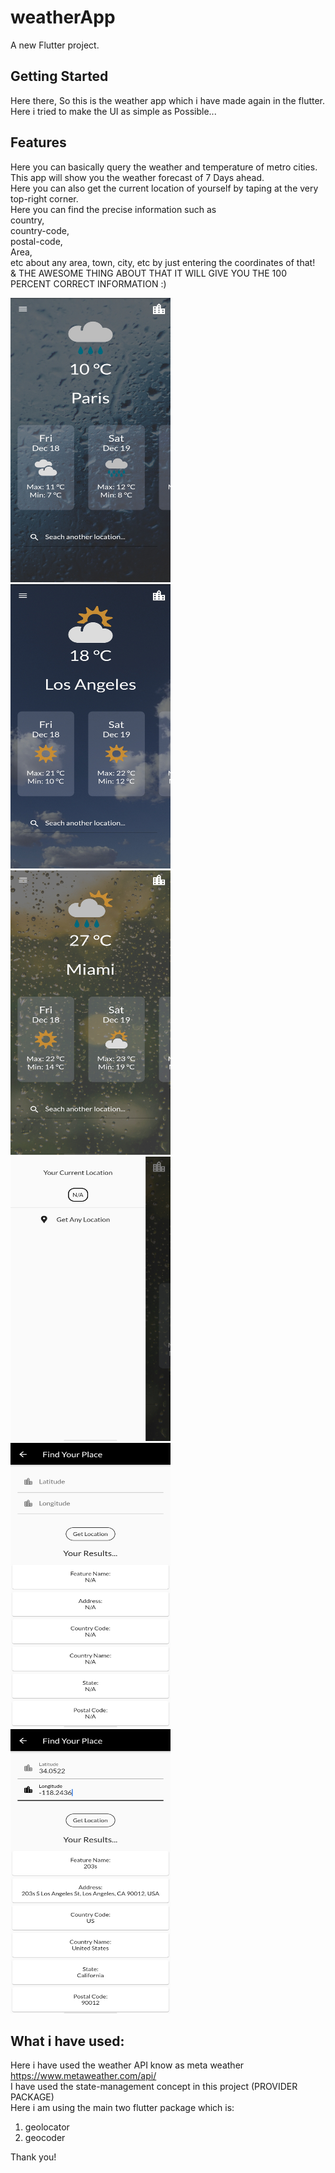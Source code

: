 # weatherApp

A new Flutter project.

## Getting Started

Here there, So this is the weather app which i have made again in the flutter. <br>
Here i tried to make the UI as simple as Possible... <br>

## Features

Here you can basically query the weather and temperature of metro cities. <br>
This app will show you the weather forecast of 7 Days ahead. <br>
Here you can also get the current location of yourself by taping at the very top-right corner. <br>
Here you can find the precise information such as <br>
country, <br>
country-code, <br>
postal-code, <br>
Area,<br>
etc about any area, town, city, etc by just entering the coordinates of that! <br>
& THE AWESOME THING ABOUT THAT IT WILL GIVE YOU THE 100 PERCENT CORRECT INFORMATION :) <br>



<img src = "screenshots/screenshot1.jpg" width="256" height="455">                    <img src = "screenshots/screenshot2.jpg" width="256" height="455">  <img src = "screenshots/screenshot3.jpg" width="256" height="455">   <img src = "screenshots/screenshot4.jpg" width="256" height="455"> <img src = "screenshots/screenshot5.jpg" width="256" height="455">     <img src = "screenshots/screenshot6.jpg" width="256" height="455"> 

## What i have used:

Here i have used the weather API know as meta weather<br>
https://www.metaweather.com/api/ <br>
I have used the state-management concept in this project (PROVIDER PACKAGE) <br>
Here i am using the main two flutter package which is: <br>
1. geolocator <br>
2. geocoder <br>


Thank you!
